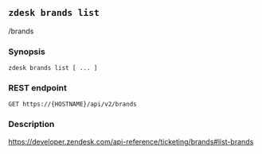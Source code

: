## `zdesk brands list`

/brands

### Synopsis

    zdesk brands list [ ... ]

### REST endpoint

    GET https://{HOSTNAME}/api/v2/brands

### Description

https://developer.zendesk.com/api-reference/ticketing/brands#list-brands


